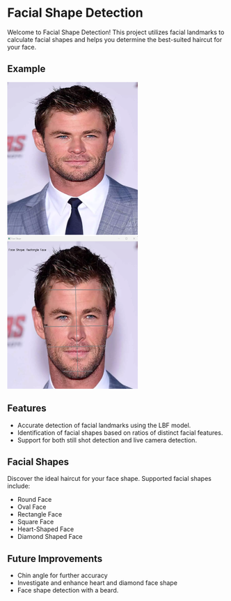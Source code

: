 # Facial Shape Detection

Welcome to Facial Shape Detection! This project utilizes facial landmarks to calculate facial shapes and helps you determine the best-suited haircut for your face.

## Example
<div>
<img src="faces/rectangle/rectangle.png" alt="Example Image" width="300" height="350">
<img src="faces/rectangle/positive-test.png" alt="Example Image" width="300" height="350">
</div>

## Features

- Accurate detection of facial landmarks using the LBF model.
- Identification of facial shapes based on ratios of distinct facial features.
- Support for both still shot detection and live camera detection.

## Facial Shapes

Discover the ideal haircut for your face shape. Supported facial shapes include:

- Round Face
- Oval Face
- Rectangle Face
- Square Face
- Heart-Shaped Face
- Diamond Shaped Face

## Future Improvements

- Chin angle for further accuracy 
- Investigate and enhance heart and diamond face shape 
- Face shape detection with a beard.
